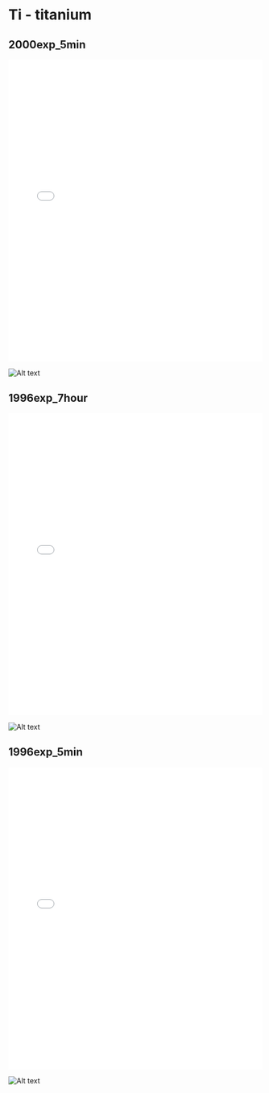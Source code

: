 # Ti - titanium

## 2000exp_5min

<iframe src="../../html/Ti_2000exp_5min.html" width="100%" height="600px" frameborder="0"></iframe>

![Alt text](Ti_2000exp_5min.png)

## 1996exp_7hour

<iframe src="../../html/Ti_1996exp_7hour.html" width="100%" height="600px" frameborder="0"></iframe>

![Alt text](Ti_1996exp_7hour.png)

## 1996exp_5min

<iframe src="../../html/Ti_1996exp_5min.html" width="100%" height="600px" frameborder="0"></iframe>

![Alt text](Ti_1996exp_5min.png)

